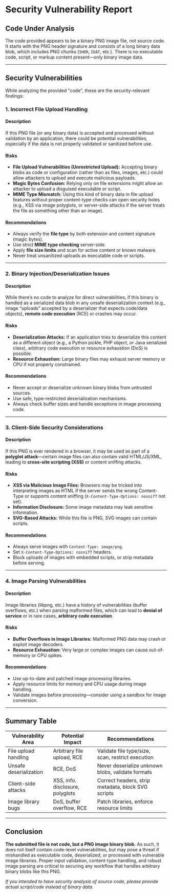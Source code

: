 # Security Vulnerability Report

## Code Under Analysis
The code provided appears to be a binary PNG image file, not source code. It starts with the PNG header signature and consists of a long binary data blob, which includes PNG chunks (`IHDR`, `IDAT`, etc.). There is no executable code, script, or markup content present—only binary image data.

---

## Security Vulnerabilities

While analyzing the provided "code", these are the security-relevant findings:

### 1. Incorrect File Upload Handling

#### **Description**
If this PNG file (or any binary data) is accepted and processed without validation by an application, there could be potential vulnerabilities, especially if the data is not properly validated or sanitized before use.

#### **Risks**
- **File Upload Vulnerabilities (Unrestricted Upload):** Accepting binary blobs as code or configuration (rather than as files, images, etc.) could allow attackers to upload and execute malicious payloads.
- **Magic Bytes Confusion:** Relying only on file extensions might allow an attacker to upload a disguised executable or script.
- **MIME Type Mismatch:** Using this kind of binary data in file upload features without proper content-type checks can open security holes (e.g., XSS via image polyglots, or server-side attacks if the server treats the file as something other than an image).

#### **Recommendations**
- Always verify the **file type** by both extension and content signature (magic bytes).
- Use strict **MIME type checking** server-side.
- Apply **file size limits** and scan for active content or known malware.
- Never treat unsanitized uploads as executable code or scripts.

---

### 2. Binary Injection/Deserialization Issues

#### **Description**
While there’s no code to analyze for direct vulnerabilities, if this binary is handled as a serialized data blob in any unsafe deserialization context (e.g., image “uploads” accepted by a deserializer that expects code/data objects), **remote code execution** (RCE) or crashes may occur.

#### **Risks**
- **Deserialization Attacks:** If an application tries to deserialize this content as a different object (e.g., a Python pickle, PHP object, or Java serialized class), arbitrary code execution or resource exhaustion (DoS) is possible.
- **Resource Exhaustion:** Large binary files may exhaust server memory or CPU if not properly constrained.

#### **Recommendations**
- Never accept or deserialize unknown binary blobs from untrusted sources.
- Use safe, type-restricted deserialization mechanisms.
- Always check buffer sizes and handle exceptions in image processing code.

---

### 3. Client-Side Security Considerations

#### **Description**
If this PNG is ever rendered in a browser, it may be used as part of a **polyglot attack**—certain image files can also contain valid HTML/JS/XML, leading to **cross-site scripting (XSS)** or content sniffing attacks.

#### **Risks**
- **XSS via Malicious Image Files:** Browsers may be tricked into interpreting images as HTML if the server sends the wrong Content-Type or supports content sniffing (`X-Content-Type-Options: nosniff` not set).
- **Information Disclosure:** Some image metadata may leak sensitive information.
- **SVG-Based Attacks:** While this file is PNG, SVG images can contain scripts.

#### **Recommendations**
- Always serve images with `Content-Type: image/png`.
- Set `X-Content-Type-Options: nosniff` headers.
- Block uploads of images with embedded scripts, or strip metadata before serving.

---

### 4. Image Parsing Vulnerabilities

#### **Description**
Image libraries (libpng, etc.) have a history of vulnerabilities (buffer overflows, etc.) when parsing malformed files, which can lead to **denial of service** or in rare cases, **arbitrary code execution**.

#### **Risks**
- **Buffer Overflows in Image Libraries:** Malformed PNG data may crash or exploit image decoders.
- **Resource Exhaustion:** Very large or complex images can cause out-of-memory or CPU spikes.

#### **Recommendations**
- Use up-to-date and patched image processing libraries.
- Apply resource limits for memory and CPU usage during image handling.
- Validate images before processing—consider using a sandbox for image conversion.

---

## Summary Table

| Vulnerability Area      | Potential Impact                | Recommendations                                    |
|------------------------|---------------------------------|-----------------------------------------------------|
| File upload handling   | Arbitrary file upload, RCE      | Validate file type/size, scan, restrict execution   |
| Unsafe deserialization | RCE, DoS                        | Never deserialize unknown blobs, validate formats   |
| Client-side attacks    | XSS, info. disclosure, polyglots| Correct headers, strip metadata, block SVG scripts  |
| Image library bugs     | DoS, buffer overflow, RCE       | Patch libraries, enforce resource limits            |

---

## Conclusion

**The submitted file is not code, but a PNG image binary blob.** As such, it does not itself contain code-level vulnerabilities, but may pose a threat if mishandled as executable code, deserialized, or processed with vulnerable image libraries. Proper input validation, content-type handling, and robust image parsing are critical to securing any workflow that handles arbitrary binary blobs like this PNG.

*If you intended to have security analysis of source code, please provide actual script/code instead of binary data.*
